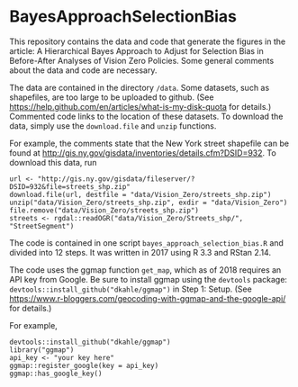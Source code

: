 # BayesApproachSelectionBias

This repository contains the data and code that generate the figures in the article: A Hierarchical Bayes Approach to Adjust for Selection Bias in Before-After Analyses of Vision Zero Policies. Some general comments about the data and code are necessary. 

The data are contained in the directory `/data`. Some datasets, such as shapefiles, are too large to be uploaded to github. (See https://help.github.com/en/articles/what-is-my-disk-quota for details.) Commented code links to the location of these datasets. To download the data, simply use the `download.file` and `unzip` functions.

For example, the comments state that the New York street shapefile can be found at http://gis.ny.gov/gisdata/inventories/details.cfm?DSID=932. To download this data, run

```{r shapefile, eval = FALSE}
url <- "http://gis.ny.gov/gisdata/fileserver/?DSID=932&file=streets_shp.zip"
download.file(url, destfile = "data/Vision_Zero/streets_shp.zip")
unzip("data/Vision_Zero/streets_shp.zip", exdir = "data/Vision_Zero")
file.remove("data/Vision_Zero/streets_shp.zip")
streets <- rgdal::readOGR("data/Vision_Zero/Streets_shp/", "StreetSegment")
```

The code is contained in one script `bayes_approach_selection_bias.R` and divided into 12 steps. 
It was written in 2017 using R 3.3 and RStan 2.14.

The code uses the ggmap function `get_map`, which as of 2018 requires an API key from Google. Be sure to install ggmap using the `devtools` package: `devtools::install_github("dkahle/ggmap")` in Step 1: Setup. (See https://www.r-bloggers.com/geocoding-with-ggmap-and-the-google-api/ for details.)

For example,

```{r key, eval = FALSE}
devtools::install_github("dkahle/ggmap")
library("ggmap")
api_key <- "your key here"
ggmap::register_google(key = api_key)
ggmap::has_google_key()
```
